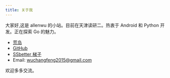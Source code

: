 ```yaml
---
title: 关于我
---
```


大家好,这是  allenwu 的小站。目前在天津读研二。热衷于 Android 和 Python 开发。正在探索 Go 的魅力。

* [荒岛](http://allenwu.itscoder.com/diary)
* [GitHub ](https://github.com/wuchangfeng)
* [SSbetter 梯子](http://t.cn/RfNFpNZ)
* Email: wuchangfeng2015@gmail.com

欢迎多多交流。